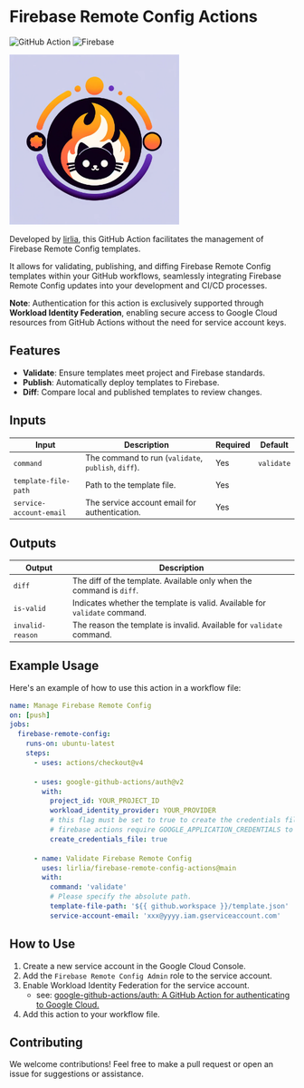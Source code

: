 # Firebase Remote Config Actions

![GitHub Action](https://img.shields.io/badge/GitHub-Action-red.svg?style=flat&logo=github&logoColor=white)
![Firebase](https://img.shields.io/badge/Firebase-Remote%20Config-orange.svg?style=flat&logo=firebase)

<img src='images/logo.webp' width='300'>

Developed by [lirlia](https://github.com/lirlia), this GitHub Action facilitates
the management of Firebase Remote Config templates.

It allows for validating, publishing, and diffing Firebase Remote Config
templates within your GitHub workflows, seamlessly integrating Firebase Remote
Config updates into your development and CI/CD processes.

**Note**: Authentication for this action is exclusively supported through
**Workload Identity Federation**, enabling secure access to Google Cloud
resources from GitHub Actions without the need for service account keys.

## Features

- **Validate**: Ensure templates meet project and Firebase standards.
- **Publish**: Automatically deploy templates to Firebase.
- **Diff**: Compare local and published templates to review changes.

## Inputs

| Input                   | Description                                         | Required | Default    |
| ----------------------- | --------------------------------------------------- | -------- | ---------- |
| `command`               | The command to run (`validate`, `publish`, `diff`). | Yes      | `validate` |
| `template-file-path`    | Path to the template file.                          | Yes      |            |
| `service-account-email` | The service account email for authentication.       | Yes      |            |

## Outputs

| Output           | Description                                                                |
| ---------------- | -------------------------------------------------------------------------- |
| `diff`           | The diff of the template. Available only when the command is `diff`.       |
| `is-valid`       | Indicates whether the template is valid. Available for `validate` command. |
| `invalid-reason` | The reason the template is invalid. Available for `validate` command.      |

## Example Usage

Here's an example of how to use this action in a workflow file:

```yaml
name: Manage Firebase Remote Config
on: [push]
jobs:
  firebase-remote-config:
    runs-on: ubuntu-latest
    steps:
      - uses: actions/checkout@v4

      - uses: google-github-actions/auth@v2
        with:
          project_id: YOUR_PROJECT_ID
          workload_identity_provider: YOUR_PROVIDER
          # this flag must be set to true to create the credentials file
          # firebase actions require GOOGLE_APPLICATION_CREDENTIALS to be set
          create_credentials_file: true

      - name: Validate Firebase Remote Config
        uses: lirlia/firebase-remote-config-actions@main
        with:
          command: 'validate'
          # Please specify the absolute path.
          template-file-path: '${{ github.workspace }}/template.json'
          service-account-email: 'xxx@yyyy.iam.gserviceaccount.com'
```

## How to Use

1. Create a new service account in the Google Cloud Console.
2. Add the `Firebase Remote Config Admin` role to the service account.
3. Enable Workload Identity Federation for the service account.
   - see: [google-github-actions/auth: A GitHub Action for authenticating to Google Cloud.](https://github.com/google-github-actions/auth)
4. Add this action to your workflow file.

## Contributing

We welcome contributions! Feel free to make a pull request or open an issue for
suggestions or assistance.
